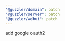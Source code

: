 ```yaml
---
"@guzzler/domain": patch
"@guzzler/server": patch
"@guzzler/webui": patch
---
```


add google oauth2
